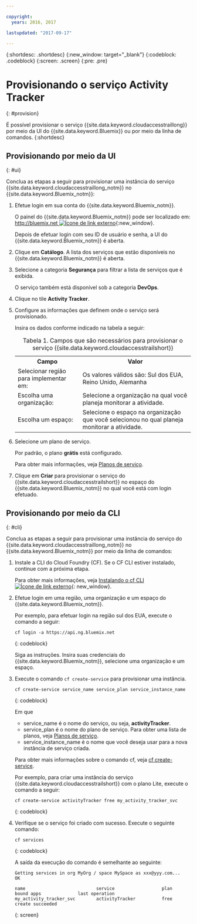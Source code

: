```yaml
---

copyright:
  years: 2016, 2017

lastupdated: "2017-09-17"

---
```



{:shortdesc: .shortdesc}
{:new_window: target="_blank"}
{:codeblock: .codeblock}
{:screen: .screen}
{:pre: .pre}


# Provisionando o serviço Activity Tracker
{: #provision}

É possível provisionar o serviço {{site.data.keyword.cloudaccesstraillong}} por meio da UI do {{site.data.keyword.Bluemix}} ou por meio da linha de comandos.
{:shortdesc}


## Provisionando por meio da UI
{: #ui}

Conclua as etapas a seguir para provisionar uma instância do serviço {{site.data.keyword.cloudaccesstraillong_notm}} no {{site.data.keyword.Bluemix_notm}}:

1. Efetue login em sua conta do {{site.data.keyword.Bluemix_notm}}.

    O painel do {{site.data.keyword.Bluemix_notm}} pode ser localizado em: [http://bluemix.net ![Ícone de link externo](../../../icons/launch-glyph.svg "Ícone de link externo")](http://bluemix.net){:new_window}.
    
	Depois de efetuar login com seu ID de usuário e senha, a UI do {{site.data.keyword.Bluemix_notm}} é aberta.

2. Clique em **Catálogo**. A lista dos serviços que estão disponíveis no {{site.data.keyword.Bluemix_notm}} é aberta.

3. Selecione a categoria **Segurança** para filtrar a lista de serviços que é exibida.

    O serviço também está disponível sob a categoria **DevOps**.

4. Clique no tile **Activity Tracker**.

5. Configure as informações que definem onde o serviço será provisionado. 

    Insira os dados conforme indicado na tabela a seguir: 

    <table>
	  <caption>Tabela 1. Campos que são necessários para provisionar o serviço {{site.data.keyword.cloudaccesstrailshort}}</caption>
	  <tr>
	    <th>Campo</th>
		<th>Valor</th>
	  </tr>
	  <tr>
	    <td>Selecionar região para implementar em:</td>
		<td>Os valores válidos são: Sul dos EUA, Reino Unido, Alemanha</td>
	  </tr>
	  <tr>
	    <td>Escolha uma organização:</td>
		<td>Selecione a organização na qual você planeja monitorar a atividade.</td>
	  </tr>
	  <tr>
	    <td>Escolha um espaço:</td>
		<td>Selecione o espaço na organização que você selecionou no qual planeja monitorar a atividade.</td>
	  </tr>
	</table>

6. Selecione um plano de serviço. 

    Por padrão, o plano **grátis** está configurado.

    Para obter mais informações, veja [Planos de serviço](/docs/services/cloud-activity-tracker/activity_tracker_ov.html#plans).
	
7. Clique em **Criar** para provisionar o serviço do {{site.data.keyword.cloudaccesstrailshort}} no espaço do {{site.data.keyword.Bluemix_notm}} no qual você está com login efetuado.
  
 

## Provisionando por meio da CLI
{: #cli}

Conclua as etapas a seguir para provisionar uma instância do serviço do {{site.data.keyword.cloudaccesstraillong_notm}} no {{site.data.keyword.Bluemix_notm}} por meio da linha de comandos:

1. Instale a CLI do Cloud Foundry (CF). Se o CF CLI estiver instalado, continue com a próxima etapa.

   Para obter mais informações, veja [Instalando o cf CLI ![Ícone de link externo](../../../icons/launch-glyph.svg "Ícone de link externo")](http://docs.cloudfoundry.org/cf-cli/install-go-cli.html){: new_window}. 
    
2. Efetue login em uma região, uma organização e um espaço do {{site.data.keyword.Bluemix_notm}}. 

    Por exemplo, para efetuar login na região sul dos EUA, execute o comando a seguir:

    ```
    cf login -a https://api.ng.bluemix.net
    ```
    {: codeblock}

    Siga as instruções. Insira suas credenciais do {{site.data.keyword.Bluemix_notm}}, selecione uma organização e um espaço.
	
3. Execute o comando `cf create-service` para provisionar uma instância.

    ```
	cf create-service service_name service_plan service_instance_name
	```
	{: codeblock}
	
	Em que
	
	* service_name é o nome do serviço, ou seja, **activityTracker**.
	* service_plan é o nome do plano de serviço. Para obter uma lista de planos, veja [Planos de serviço](/docs/services/cloud-activity-tracker/activity_tracker_ov.html#plans).
	* service_instance_name é o nome que você deseja usar para a nova instância de serviço criada.
	
	Para obter mais informações sobre o comando cf, veja [cf create-service](/docs/cli/reference/cfcommands/index.html#cf_create-service).

	Por exemplo, para criar uma instância do serviço {{site.data.keyword.cloudaccesstrailshort}} com o plano Lite, execute o comando a seguir:
	
	```
	cf create-service activityTracker free my_activity_tracker_svc
	```
	{: codeblock}
	
4. Verifique se o serviço foi criado com sucesso. Execute o seguinte comando:

    ```	
	cf services
	```
	{: codeblock}
	
	A saída da execução do comando é semelhante ao seguinte:
	
	```
    Getting services in org MyOrg / space MySpace as xxx@yyy.com...
    OK
    
    name                           service                  plan                   bound apps              last operation
    my_activity_tracker_svc        activityTracker          free                                           create succeeded
	```
	{: screen}

	



